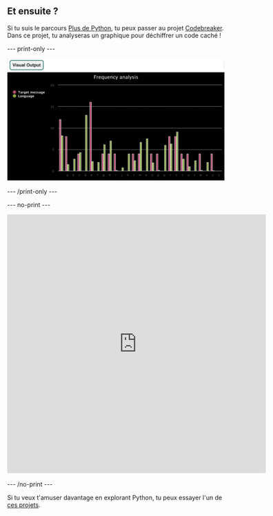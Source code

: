 ## Et ensuite ?

Si tu suis le parcours [Plus de Python](https://projects.raspberrypi.org/en/pathways/more-python), tu peux passer au projet [Codebreaker](https://projects.raspberrypi.org/en/projects/codebreaker/). Dans ce projet, tu analyseras un graphique pour déchiffrer un code caché !

--- print-only ---

![Le projet Codebreaker.](images/codebreaker.png)

--- /print-only ---

--- no-print ---

<iframe src="https://editor.raspberrypi.org/en/embed/viewer/codebreaker-project-example" width="600" height="600" frameborder="0" marginwidth="0" marginheight="0" allowfullscreen>
</iframe>

--- /no-print ---

Si tu veux t'amuser davantage en explorant Python, tu peux essayer l'un de [ces projets](https://projects.raspberrypi.org/en/projects?software%5B%5D=python).
